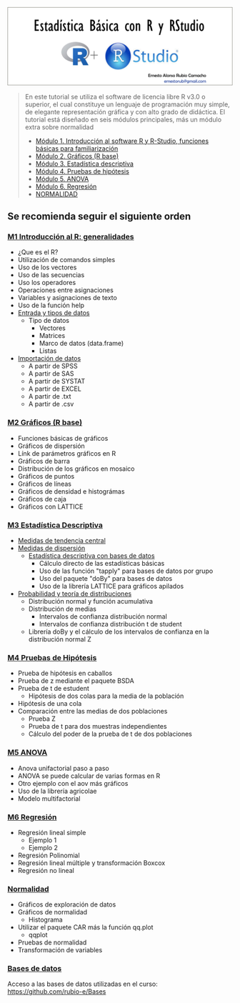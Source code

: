 

![plot of chunk unnamed-chunk-1](figure/rstudio3.png) 
<!---
# Estadística Básica con R y RStudio
-->

> En este tutorial se utiliza el software de licencia libre R v3.0 o superior, el cual constituye un lenguaje de programación muy simple, de elegante representación gráfica y con alto grado de didáctica. El tutorial está diseñado en seis módulos principales, más un módulo extra sobre normalidad
> -	[Módulo 1. Introducción al software R y R-Studio, funciones básicas para familiarización](https://github.com/rubio-e/Tutorial_R/blob/main/README.md#m1-introducci%C3%B3n-al-r-generalidades)
> -	[Módulo 2. Gráficos (R base)](https://github.com/rubio-e/Tutorial_R/blob/main/README.md#m2-gr%C3%A1ficos)
> -	[Módulo 3. Estadística descriptiva](https://github.com/rubio-e/Tutorial_R/blob/main/README.md#m3-estad%C3%ADstica-descriptiva)
> -	[Módulo 4. Pruebas de hipótesis](https://github.com/rubio-e/Tutorial_R/blob/main/README.md#m4-pruebas-de-hip%C3%B3tesis)
> -	[Módulo 5. ANOVA](https://github.com/rubio-e/Tutorial_R/blob/main/README.md#m5-anova)
> -	[Módulo 6. Regresión](https://github.com/rubio-e/Tutorial_R/blob/main/README.md#m6-regresi%C3%B3n)
> -	[NORMALIDAD](https://github.com/rubio-e/Tutorial_R/blob/main/README.md#normalidad)
## Se recomienda seguir el siguiente orden 
### [M1 Introducción al R: generalidades](https://github.com/rubio-e/Tutorial_R/blob/main/M1.md)
- ¿Que es el R?
- Utilización de comandos simples
- Uso de los vectores
- Uso de las secuencias
- Uso los operadores
- Operaciones entre asignaciones
- Variables y asignaciones de texto
- Uso de la función help
- [Entrada y tipos de datos](https://github.com/rubio-e/Tutorial_R/blob/main/M1.md#entrada-y-tipos-de-datos)
   - Tipo de datos
      - Vectores
      - Matrices
      - Marco de datos (data.frame)
      - Listas
- [Importación de datos](https://github.com/rubio-e/Tutorial_R/blob/main/M1.md#importaci%C3%B3n-de-datos)
   - A partir de SPSS
   - A partir de SAS
   - A partir de SYSTAT
   - A partir de EXCEL
   - A partir de .txt
   - A partir de .csv 
### [M2 Gráficos (R base)](https://github.com/rubio-e/Tutorial_R/blob/main/M2.md)
- Funciones básicas de gráficos
- Gráficos de dispersión
- Línk de parámetros gráficos en R
- Gráficos de barra
- Distribución de los gráficos en mosaico
- Gráficos de puntos
- Gráficos de líneas
- Gráficos de densidad e histográmas
- Gráficos de caja
- Gráficos con LATTICE
### [M3 Estadística Descriptiva](https://github.com/rubio-e/Tutorial_R/blob/main/M3.md)
- [Medidas de tendencia central](https://github.com/rubio-e/Tutorial_R/blob/main/M3.md#medidas-de-tendencia-central)
- [Medidas de dispersión](https://github.com/rubio-e/Tutorial_R/blob/main/M3.md#medidas-de-dispersi%C3%B3n)
   - [Estadística descriptiva con bases de datos](https://github.com/rubio-e/Tutorial_R/blob/main/M3.md#estad%C3%ADstica-descriptiva-con-bases-de-datos)
      - Cálculo directo de las estadísticas básicas
      - Uso de las función "tapply" para bases de datos por grupo
      - Uso del paquete "doBy" para bases de datos
      - Uso de la librería LATTICE para gráficos apilados
- [Probabilidad y teoría de distribuciones](https://github.com/rubio-e/Tutorial_R/blob/main/M3.md#probabilidad-y-teor%C3%ADa-de-distribuciones)
   - Distribución normal y función acumulativa
   - Distribución de medias
     - Intervalos de confianza distribución normal
     - Intervalos de confianza distribución t de student
    - Librería doBy y el cálculo de los intervalos de confianza en la distribución normal Z 

### [M4 Pruebas de Hipótesis](https://github.com/rubio-e/Tutorial_R/blob/main/M4.md)
- Prueba de hipótesis en caballos 
- Prueba de z mediante el paquete BSDA
- Prueba de t de estudent
   - Hipótesis de dos colas para la media de la población 
- Hipótesis de una cola
- Comparación entre las medias de dos poblaciones
   - Prueba Z
   - Prueba de t para dos muestras independientes
   - Cálculo del poder de la prueba de t de dos poblaciones
### [M5 ANOVA](https://github.com/rubio-e/Tutorial_R/blob/main/M5.md)
- Anova unifactorial paso a paso
- ANOVA se puede calcular de varias formas en R
- Otro ejemplo con el aov más gráficos
- Uso de la librería agricolae
- Modelo multifactorial
### [M6 Regresión](https://github.com/rubio-e/Tutorial_R/blob/main/M6.md)
- Regresión lineal simple
   - Ejemplo 1
   - Ejemplo 2
- Regresión Polinomial
- Regresión lineal múltiple y transformación Boxcox
- Regresión no lineal
### [Normalidad](https://github.com/rubio-e/Tutorial_R/blob/main/NORMALIDAD.md)
- Gráficos de exploración de datos
- Gráficos de normalidad
   - Histograma
- Utilizar el paquete CAR más la función qq.plot
   - qqplot
- Pruebas de normalidad
- Transformación de variables
### [Bases de datos](https://github.com/rubio-e/Bases)
Acceso a las bases de datos utilizadas en el curso: https://github.com/rubio-e/Bases

